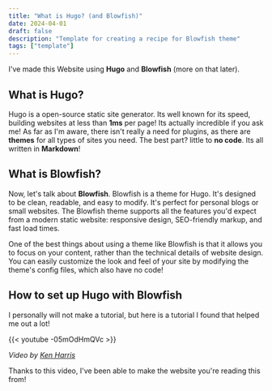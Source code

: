 ```yaml
---
title: "What is Hugo? (and Blowfish)"
date: 2024-04-01
draft: false
description: "Template for creating a recipe for Blowfish theme"
tags: ["template"]
---
```


I've made this Website using **Hugo** and **Blowfish** (more on that later).

## What is Hugo?

Hugo is a open-source static site generator. Its well known for its speed, building websites at less than **1ms** per page! Its actually incredible if you ask me! As far as I'm aware, there isn't really a need for plugins, as there are **themes** for all types of sites you need. The best part? little to **no code**. Its all written in **Markdown**!

## What is Blowfish?

Now, let's talk about **Blowfish**. Blowfish is a theme for Hugo. It's designed to be clean, readable, and easy to modify. It's perfect for personal blogs or small websites. The Blowfish theme supports all the features you'd expect from a modern static website: responsive design, SEO-friendly markup, and fast load times.

One of the best things about using a theme like Blowfish is that it allows you to focus on your content, rather than the technical details of website design. You can easily customize the look and feel of your site by modifying the theme's config files, which also have no code!

## How to set up Hugo with Blowfish

I personally will not make a tutorial, but here is a tutorial I found that helped me out a lot!

{{< youtube -05mOdHmQVc >}}

*Video by [Ken Harris](https://www.youtube.com/channel/UCfnWz18KwG5E5bRB7HVhIuA)*

Thanks to this video, I've been able to make the website you're reading this from!
